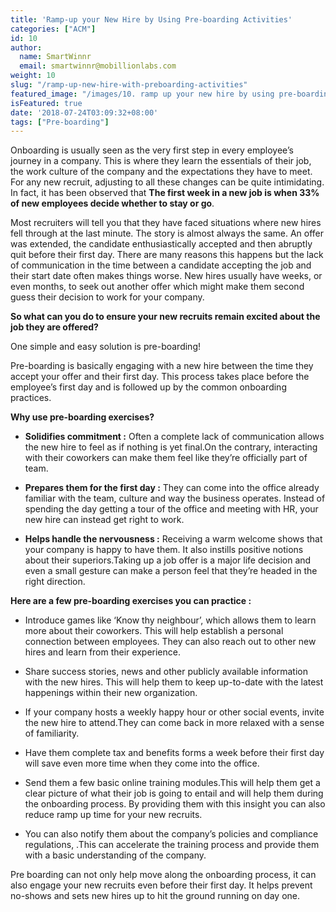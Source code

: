 ```yaml
---
title: 'Ramp-up your New Hire by Using Pre-boarding Activities'
categories: ["ACM"]
id: 10
author:
  name: SmartWinnr
  email: smartwinnr@mobillionlabs.com
weight: 10
slug: "/ramp-up-new-hire-with-preboarding-activities"
featured_image: "/images/10. ramp up your new hire by using pre-boarding activities.png"
isFeatured: true
date: '2018-07-24T03:09:32+08:00'
tags: ["Pre-boarding"]
---
```



Onboarding is usually seen as the very first step in every employee’s journey in a company. This is where they learn the essentials of their job, the work culture of the company and the expectations they have to meet. For any new recruit, adjusting to all these changes can be quite intimidating. In fact, it has been observed that **The first week in a new job is when 33% of new employees decide whether to stay or go**.

Most recruiters will tell you that they have faced situations where new hires fell through at the last minute. The story is almost always the same. An offer was extended, the candidate enthusiastically accepted and then abruptly quit before their first day.
There are many reasons this happens but the lack of communication in the time between a candidate accepting the job and their start date often makes things worse. New hires usually have weeks, or even months, to seek out another offer which might make them second guess their decision to work for your company.

**So what can you do to ensure your new recruits remain excited about the job they are offered?**

One simple and easy solution is pre-boarding!

Pre-boarding is basically engaging with a new hire between the time they accept your offer and their first day. This process takes place before the employee’s first day and is followed up by the common onboarding practices.

**Why use pre-boarding exercises?**

* **Solidifies commitment :** Often a complete lack of communication allows the new hire to feel as if nothing is yet final.On the contrary, interacting with their coworkers can make them feel like they’re officially part of team.

* **Prepares them for the first day :** They can come into the office already familiar with the team, culture and way the business operates. Instead of spending the day getting a tour of the office and meeting with HR, your new hire can instead get right to work.

* **Helps handle the nervousness :** Receiving a warm welcome shows that your company is happy to have them. It also instills positive notions about their superiors.Taking up a job offer is a major life decision  and even a small gesture can make a person feel that they’re headed in the right direction.

**Here are a few pre-boarding exercises you can practice :**

* Introduce games like ‘Know thy neighbour’, which allows them to learn more about their coworkers. This will help establish a personal connection between employees. They can also reach out to other new hires and learn from their experience.

* Share success stories, news and other publicly available information with the new hires. This will help them to keep up-to-date with the latest happenings within their new organization.

* If your company hosts a weekly happy hour or other social events, invite the new hire to attend.They can come back in more relaxed with a sense of familiarity.

* Have them  complete tax and benefits forms a week before their first day will save even more time when they come into the office.

* Send them a few basic online training modules.This will help them get a clear picture of what their job is going to entail and will help them during the onboarding process. By providing them with this insight you can also reduce ramp up time for your new recruits.

* You can also notify them about the company’s policies and  compliance regulations, .This can accelerate the training process and provide them with a basic understanding of the company.

Pre boarding can not only help move along the onboarding process, it can also engage your new recruits even before their first day. It helps prevent no-shows and sets new hires up to hit the ground running on day one.
